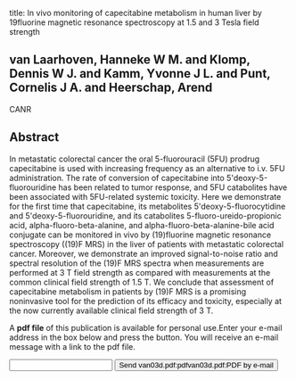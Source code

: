 title: In vivo monitoring of capecitabine metabolism in human liver by 19fluorine magnetic resonance spectroscopy at 1.5 and 3 Tesla field strength

## van Laarhoven, Hanneke W M. and Klomp, Dennis W J. and Kamm, Yvonne J L. and Punt, Cornelis J A. and Heerschap, Arend
CANR


## Abstract
In metastatic colorectal cancer the oral 5-fluorouracil (5FU) prodrug capecitabine is used with increasing frequency as an alternative to i.v. 5FU administration. The rate of conversion of capecitabine into 5'deoxy-5-fluorouridine has been related to tumor response, and 5FU catabolites have been associated with 5FU-related systemic toxicity. Here we demonstrate for the first time that capecitabine, its metabolites 5'deoxy-5-fluorocytidine and 5'deoxy-5-fluorouridine, and its catabolites 5-fluoro-ureido-propionic acid, alpha-fluoro-beta-alanine, and alpha-fluoro-beta-alanine-bile acid conjugate can be monitored in vivo by (19)fluorine magnetic resonance spectroscopy ((19)F MRS) in the liver of patients with metastatic colorectal cancer. Moreover, we demonstrate an improved signal-to-noise ratio and spectral resolution of the (19)F MRS spectra when measurements are performed at 3 T field strength as compared with measurements at the common clinical field strength of 1.5 T. We conclude that assessment of capecitabine metabolism in patients by (19)F MRS is a promising noninvasive tool for the prediction of its efficacy and toxicity, especially at the now currently available clinical field strength of 3 T.

A <b>pdf file</b> of this publication is available for personal use.Enter your e-mail address in the box below and press the button. You will receive an e-mail message with a link to the pdf file.
<form action="sender.php">  <input type="text" name="email">  <input type="submit" value="Send van03d.pdf:pdfvan03d.pdf:PDF by e-mail"></form>
